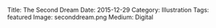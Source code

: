 Title: The Second Dream
Date: 2015-12-29 
Category: Illustration
Tags: featured
Image: seconddream.png
Medium: Digital